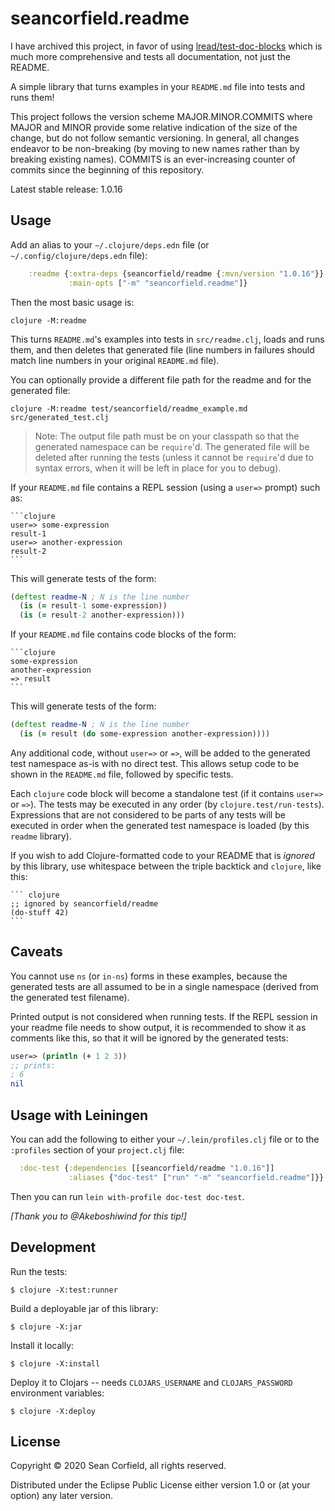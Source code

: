 # seancorfield.readme

I have archived this project, in favor of using [lread/test-doc-blocks](https://github.com/lread/test-doc-blocks) which is much more comprehensive and tests all documentation, not just the README.

A simple library that turns examples in your `README.md` file into tests and runs them!

This project follows the version scheme MAJOR.MINOR.COMMITS where MAJOR and MINOR provide some relative indication of the size of the change, but do not follow semantic versioning. In general, all changes endeavor to be non-breaking (by moving to new names rather than by breaking existing names). COMMITS is an ever-increasing counter of commits since the beginning of this repository.

Latest stable release: 1.0.16

## Usage

Add an alias to your `~/.clojure/deps.edn` file (or `~/.config/clojure/deps.edn` file):

``` clojure
    :readme {:extra-deps {seancorfield/readme {:mvn/version "1.0.16"}}
             :main-opts ["-m" "seancorfield.readme"]}
```

Then the most basic usage is:

    clojure -M:readme

This turns `README.md`'s examples into tests in `src/readme.clj`, loads and runs them, and then deletes that generated file (line numbers in failures should match line numbers in your original `README.md` file).

You can optionally provide a different file path for the readme and for the generated file:

    clojure -M:readme test/seancorfield/readme_example.md src/generated_test.clj

> Note: The output file path must be on your classpath so that the generated namespace can be `require`'d. The generated file will be deleted after running the tests (unless it cannot be `require`'d due to syntax errors, when it will be left in place for you to debug).

If your `README.md` file contains a REPL session (using a `user=>` prompt) such as:

    ```clojure
    user=> some-expression
    result-1
    user=> another-expression
    result-2
    ```

This will generate tests of the form:

``` clojure
(deftest readme-N ; N is the line number
  (is (= result-1 some-expression))
  (is (= result-2 another-expression)))
```

If your `README.md` file contains code blocks of the form:

    ```clojure
    some-expression
    another-expression
    => result
    ```

This will generate tests of the form:

``` clojure
(deftest readme-N ; N is the line number
  (is (= result (do some-expression another-expression))))
```

Any additional code, without `user=>` or `=>`, will be added to the generated test namespace as-is with no direct test. This allows setup code to be shown in the `README.md` file, followed by specific tests.

Each `clojure` code block will become a standalone test (if it contains `user=>` or `=>`). The tests may be executed in any order (by `clojure.test/run-tests`). Expressions that are not considered to be parts of any tests will be executed in order when the generated test namespace is loaded (by this `readme` library).

If you wish to add Clojure-formatted code to your README that is _ignored_ by this library, use whitespace between the triple backtick and `clojure`, like this:

    ``` clojure
    ;; ignored by seancorfield/readme
    (do-stuff 42)
    ```

## Caveats

You cannot use `ns` (or `in-ns`) forms in these examples, because the generated tests are all assumed to be in a single namespace (derived from the generated test filename).

Printed output is not considered when running tests. If the REPL session in your readme file needs to show output, it is recommended to show it as comments like this, so that it will be ignored by the generated tests:

```clojure
user=> (println (+ 1 2 3))
;; prints:
; 6
nil
```

## Usage with Leiningen

You can add the following to either your `~/.lein/profiles.clj` file or to the `:profiles` section of your `project.clj` file:

``` clojure
  :doc-test {:dependencies [[seancorfield/readme "1.0.16"]]
             :aliases {"doc-test" ["run" "-m" "seancorfield.readme"]}}
```

Then you can run `lein with-profile doc-test doc-test`.

_[Thank you to @Akeboshiwind for this tip!]_

## Development

Run the tests:

    $ clojure -X:test:runner

Build a deployable jar of this library:

    $ clojure -X:jar

Install it locally:

    $ clojure -X:install

Deploy it to Clojars -- needs `CLOJARS_USERNAME` and `CLOJARS_PASSWORD` environment variables:

    $ clojure -X:deploy

## License

Copyright © 2020 Sean Corfield, all rights reserved.

Distributed under the Eclipse Public License either version 1.0 or (at
your option) any later version.
